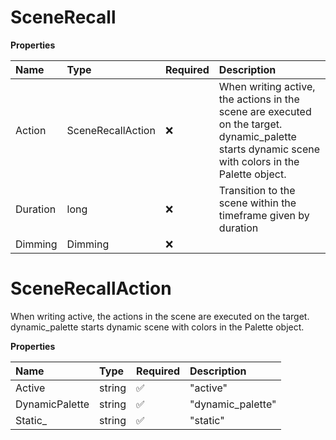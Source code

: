 # SceneRecall

**Properties**

| Name     | Type              | Required | Description                                                                                                                                       |
| :------- | :---------------- | :------- | :------------------------------------------------------------------------------------------------------------------------------------------------ |
| Action   | SceneRecallAction | ❌       | When writing active, the actions in the scene are executed on the target. dynamic_palette starts dynamic scene with colors in the Palette object. |
| Duration | long              | ❌       | Transition to the scene within the timeframe given by duration                                                                                    |
| Dimming  | Dimming           | ❌       |                                                                                                                                                   |

# SceneRecallAction

When writing active, the actions in the scene are executed on the target. dynamic_palette starts dynamic scene with colors in the Palette object.

**Properties**

| Name           | Type   | Required | Description       |
| :------------- | :----- | :------- | :---------------- |
| Active         | string | ✅       | "active"          |
| DynamicPalette | string | ✅       | "dynamic_palette" |
| Static\_       | string | ✅       | "static"          |

<!-- This file was generated by liblab | https://liblab.com/ -->
